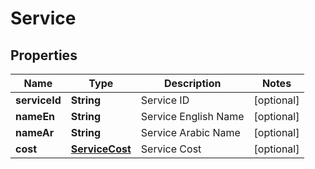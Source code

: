 
# Service

## Properties
Name | Type | Description | Notes
------------ | ------------- | ------------- | -------------
**serviceId** | **String** | Service ID |  [optional]
**nameEn** | **String** | Service English Name |  [optional]
**nameAr** | **String** | Service Arabic Name |  [optional]
**cost** | [**ServiceCost**](ServiceCost.md) | Service Cost |  [optional]



